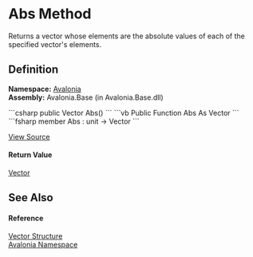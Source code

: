 # Abs Method


Returns a vector whose elements are the absolute values of each of the specified vector's elements.



## Definition
**Namespace:** <a href="N_Avalonia">Avalonia</a>  
**Assembly:** Avalonia.Base (in Avalonia.Base.dll)

<Tabs groupId="api-code-preview">
<TabItem value="csharp" label="C#">
```csharp
public Vector Abs()
```
</TabItem>
<TabItem value="vb" label="VB">
```vb
Public Function Abs As Vector
```
</TabItem>
<TabItem value="fsharp" label="F#">
```fsharp
member Abs : unit -> Vector 
```
</TabItem>
</Tabs>



<a href="https://github.com/AvaloniaUI/Avalonia/tree/master/src/Avalonia.Base/Vector.cs#L369" title="View the source code">View Source</a>



#### Return Value
<a href="T_Avalonia_Vector">Vector</a>  


## See Also


#### Reference
<a href="T_Avalonia_Vector">Vector Structure</a>  
<a href="N_Avalonia">Avalonia Namespace</a>  

